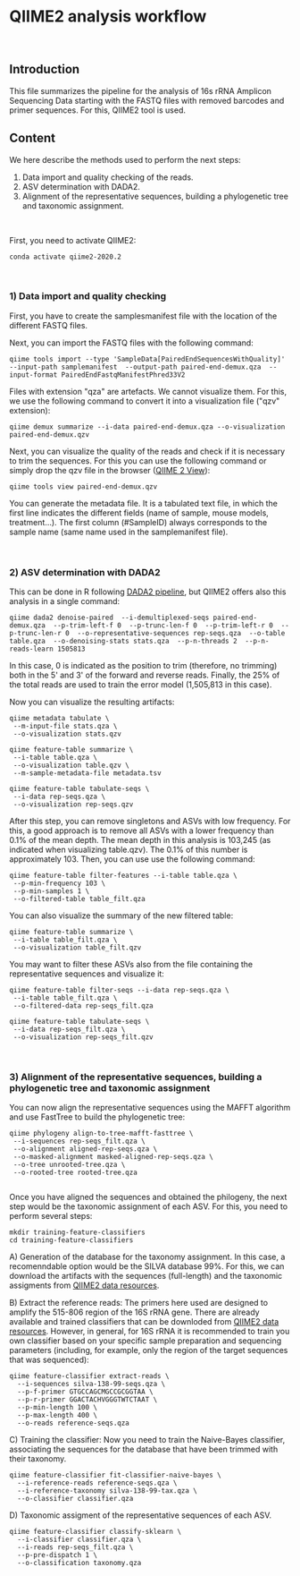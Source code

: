 # QIIME2 analysis workflow
<br> 

## Introduction

This file summarizes the pipeline for the analysis of 16s rRNA Amplicon Sequencing Data starting with the FASTQ files with removed barcodes and primer sequences. For this, QIIME2 tool is used. 

## Content

We here describe the methods used to perform the next steps: 

1. Data import and quality checking of the reads.
2. ASV determination with DADA2.
3. Alignment of the representative sequences, building a phylogenetic tree and taxonomic assignment.
<br> 

First, you need to activate QIIME2:


```
conda activate qiime2-2020.2
```
<br> 

### 1) Data import and quality checking 

First, you have to create the samplesmanifest file with the location of the different FASTQ files.

Next, you can import the FASTQ files with the following command:

```
qiime tools import --type 'SampleData[PairedEndSequencesWithQuality]'  --input-path samplemanifest  --output-path paired-end-demux.qza  --input-format PairedEndFastqManifestPhred33V2
```

Files with extension "qza" are artefacts. We cannot visualize them. For this, we use the following command to convert it into a visualization file ("qzv" extension):

```
qiime demux summarize --i-data paired-end-demux.qza --o-visualization paired-end-demux.qzv
```

Next, you can visualize the quality of the reads and check if it is necessary to trim the sequences. For this you can use the following command or simply drop the qzv file in the browser ([QIIME 2 View](https://view.qiime2.org/)):

```
qiime tools view paired-end-demux.qzv
```

You can generate the metadata file. It is a tabulated text file, in which the first line indicates the different fields (name of sample, mouse models, treatment...). The first column (#SampleID) always corresponds to the sample name (same name used in the samplemanifest file).

<br>

### 2) ASV determination with DADA2

This can be done in R following [DADA2 pipeline](https://benjjneb.github.io/dada2/tutorial.html), but QIIME2 offers also this analysis in a single command:

```
qiime dada2 denoise-paired  --i-demultiplexed-seqs paired-end-demux.qza  --p-trim-left-f 0  --p-trunc-len-f 0  --p-trim-left-r 0  --p-trunc-len-r 0  --o-representative-sequences rep-seqs.qza  --o-table table.qza  --o-denoising-stats stats.qza  --p-n-threads 2  --p-n-reads-learn 1505813
```

In this case, 0 is indicated as the position to trim (therefore, no trimming) both in the 5' and 3' of the forward and reverse reads. Finally, the 25% of the total reads are used to train the error model (1,505,813 in this case). 

Now you can visualize the resulting artifacts:

```
qiime metadata tabulate \
 --m-input-file stats.qza \
 --o-visualization stats.qzv

qiime feature-table summarize \
 --i-table table.qza \
 --o-visualization table.qzv \
 --m-sample-metadata-file metadata.tsv
 
qiime feature-table tabulate-seqs \
 --i-data rep-seqs.qza \
 --o-visualization rep-seqs.qzv
```

After this step, you can remove singletons and ASVs with low frequency. For this, a good approach is to remove all ASVs with a lower frequency than 0.1% of the mean depth. The mean depth in this analysis is 103,245 (as indicated when visualizing table.qzv). The 0.1% of this number is approximately 103. Then, you can use use the following command:

```
qiime feature-table filter-features --i-table table.qza \
 --p-min-frequency 103 \
 --p-min-samples 1 \
 --o-filtered-table table_filt.qza 
```

You can also visualize the summary of the new filtered table:

```
qiime feature-table summarize \
 --i-table table_filt.qza \
 --o-visualization table_filt.qzv
 ```

You may want to filter these ASVs also from the file containing the representative sequences and visualize it:

```
qiime feature-table filter-seqs --i-data rep-seqs.qza \
 --i-table table_filt.qza \
 --o-filtered-data rep-seqs_filt.qza

qiime feature-table tabulate-seqs \
 --i-data rep-seqs_filt.qza \
 --o-visualization rep-seqs_filt.qzv
```

<br> 

### 3) Alignment of the representative sequences, building a phylogenetic tree and taxonomic assignment

You can now align the representative sequences using the MAFFT algorithm and use FastTree to build the phylogenetic tree:

```
qiime phylogeny align-to-tree-mafft-fasttree \
 --i-sequences rep-seqs_filt.qza \
 --o-alignment aligned-rep-seqs.qza \
 --o-masked-alignment masked-aligned-rep-seqs.qza \
 --o-tree unrooted-tree.qza \
 --o-rooted-tree rooted-tree.qza
 
```
Once you have aligned the sequences and obtained the philogeny, the next step would be the taxonomic assignment of each ASV. For this, you need to perform several steps:

```
mkdir training-feature-classifiers
cd training-feature-classifiers
```

A) Generation of the database for the taxonomy assignment. In this case, a recomenndable option would be the SILVA database 99%. For this, we can download the artifacts with the sequences (full-length) and the taxonomic assigments from [QIIME2 data resources](https://docs.qiime2.org/2020.8/data-resources/).

B) Extract the reference reads: The primers here used are designed to amplify the 515-806 region of the 16S rRNA gene. There are already available and trained classifiers that can be downloded from [QIIME2 data resources](https://docs.qiime2.org/2020.8/data-resources/). However, in general, for 16S rRNA it is recommended to train you own classifier based on your specific sample preparation and sequencing parameters (including, for example, only the region of the target sequences that was sequenced):

```
qiime feature-classifier extract-reads \
  --i-sequences silva-138-99-seqs.qza \
  --p-f-primer GTGCCAGCMGCCGCGGTAA \
  --p-r-primer GGACTACHVGGGTWTCTAAT \
  --p-min-length 100 \
  --p-max-length 400 \
  --o-reads reference-seqs.qza
```

C) Training the classifier:  Now you need to train the Naive-Bayes classifier, associating the sequences for the database that have been trimmed with their taxonomy.

```
qiime feature-classifier fit-classifier-naive-bayes \
  --i-reference-reads reference-seqs.qza \
  --i-reference-taxonomy silva-138-99-tax.qza \
  --o-classifier classifier.qza
```

D) Taxonomic assigment of the representative sequences of each ASV.

```
qiime feature-classifier classify-sklearn \
  --i-classifier classifier.qza \ 
  --i-reads rep-seqs_filt.qza \
  --p-pre-dispatch 1 \
  --o-classification taxonomy.qza
  ```
